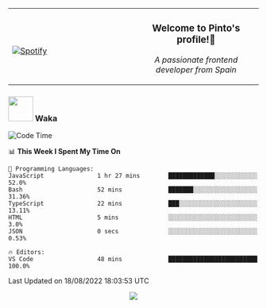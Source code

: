<table width="100%" align="center"> 
  <tr>
  <td width="50%">
      
&nbsp; <br> [![Spotify](https://novatorem-zeta-rust.vercel.app/api/spotify)](https://open.spotify.com/user/novatorem-zeta-rust)

  </td>
  <td width="50%">
    <h3 align="center">Welcome to Pinto's profile!👋</h3>
    <p align="center"><em>A passionate frontend developer from Spain</em></p>
  </td>
  </table>

### <img src="https://media.giphy.com/media/VgCDAzcKvsR6OM0uWg/giphy.gif" width="50"> Waka

  <!--START_SECTION:waka-->
![Code Time](http://img.shields.io/badge/Code%20Time-767%20hrs%2053%20mins-blue)

📊 **This Week I Spent My Time On** 

```text
💬 Programming Languages: 
JavaScript               1 hr 27 mins        █████████████░░░░░░░░░░░░   52.0% 
Bash                     52 mins             ███████░░░░░░░░░░░░░░░░░░   31.36% 
TypeScript               22 mins             ███░░░░░░░░░░░░░░░░░░░░░░   13.11% 
HTML                     5 mins              ░░░░░░░░░░░░░░░░░░░░░░░░░   3.0% 
JSON                     0 secs              ░░░░░░░░░░░░░░░░░░░░░░░░░   0.53%

🔥 Editors: 
VS Code                  48 mins             █████████████████████████   100.0%

```


 Last Updated on 18/08/2022 18:03:53 UTC
<!--END_SECTION:waka-->

<div align="center">
<img src="https://github-readme-stats-gilt-tau.vercel.app/api/top-langs/?username=pinto-hub&layout=compact&theme=dracula" />
</div>
